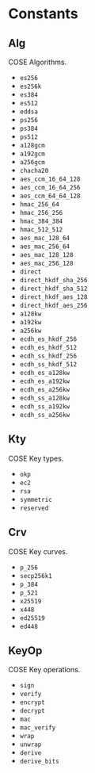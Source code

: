 # Constants

## Alg 

COSE Algorithms.

- `es256`
- `es256k`
- `es384`
- `es512`
- `eddsa`
- `ps256`
- `ps384`
- `ps512`
- `a128gcm`
- `a192gcm`
- `a256gcm`
- `chacha20`
- `aes_ccm_16_64_128`
- `aes_ccm_16_64_256`
- `aes_ccm_64_64_128`
- `hmac_256_64`
- `hmac_256_256`
- `hmac_384_384`
- `hmac_512_512`
- `aes_mac_128_64`
- `aes_mac_256_64`
- `aes_mac_128_128`
- `aes_mac_256_128`
- `direct`
- `direct_hkdf_sha_256`
- `direct_hkdf_sha_512`
- `direct_hkdf_aes_128`
- `direct_hkdf_aes_256`
- `a128kw`
- `a192kw`
- `a256kw`
- `ecdh_es_hkdf_256`
- `ecdh_es_hkdf_512`
- `ecdh_ss_hkdf_256`
- `ecdh_ss_hkdf_512`
- `ecdh_es_a128kw`
- `ecdh_es_a192kw`
- `ecdh_es_a256kw`
- `ecdh_ss_a128kw`
- `ecdh_ss_a192kw`
- `ecdh_ss_a256kw`

## Kty

COSE Key types.

- `okp`
- `ec2`
- `rsa`
- `symmetric`
- `reserved`

## Crv 

COSE Key curves.

- `p_256`
- `secp256k1`
- `p_384`
- `p_521`
- `x25519`
- `x448`
- `ed25519`
- `ed448`

## KeyOp 

COSE Key operations.

- `sign`
- `verify`
- `encrypt`
- `decrypt`
- `mac`
- `mac_verify`
- `wrap`
- `unwrap`
- `derive`
- `derive_bits`
